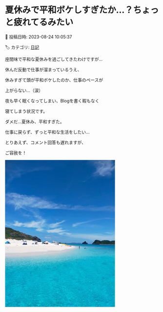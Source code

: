 # 夏休みで平和ボケしすぎたか…？ちょっと疲れてるみたい

📅 投稿日時: 2023-08-24 10:05:37

🏷️ カテゴリ: [日記](cc4b5682fb7b8b144980957a978653fb0.md)

座間味で平和な夏休みを過ごしてきたわけですが…





休んだ反動で仕事が溜まっているうえ、


休みすぎて頭が平和ボケしたのか、仕事のペースが


上がらない…（涙）





夜も早く眠くなってしまい、Blogを書く暇もなく


寝てしまう状況です。





ダメだ…夏休み、平和すぎた。


仕事に戻らず、ずっと平和な生活をしたい…





とりあえず、コメント回答も遅れますが、


ご容赦を！







![c5faf92138e17940a6d467198391600f.jpg](images/c5faf92138e17940a6d467198391600f.jpg)
